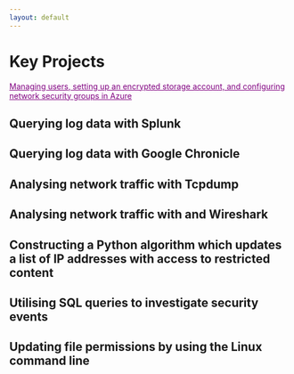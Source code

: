 ```yaml
---
layout: default
---
```


# Key Projects

<a href="project_pdfs/Azure Security Capstone Project.pdf" style="color: purple; text-decoration: underline;">Managing users, setting up an encrypted storage account, and configuring network security groups in Azure
</a>

## Querying log data with Splunk

## Querying log data with Google Chronicle

## Analysing network traffic with Tcpdump

## Analysing network traffic with and Wireshark

## Constructing a Python algorithm which updates a list of IP addresses with access to restricted content

## Utilising SQL queries to investigate security events
 
## Updating file permissions by using the Linux command line
